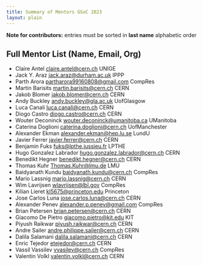 ```yaml
---
title: Summary of Mentors GSoC 2023
layout: plain
---
```


**Note for contributors:** entries must be sorted in **last name** alphabetic order

## Full Mentor List (Name, Email, Org)
* Claire Antel [claire.antel@cern.ch](mailto:claire.antel@cern.ch) UNIGE
* Jack Y. Araz [jack.araz@durham.ac.uk](mailto:jack.araz@durham.ac.uk) IPPP
* Parth Arora [partharora99160808@gmail.com](mailto:partharora99160808@gmail.com) CompRes
* Martin Barisits [martin.barisits@cern.ch](mailto:martin.barisits@cern.ch) CERN
* Jakob Blomer [jakob.blomer@cern.ch](mailto:jakob.blomer@cern.ch) CERN
* Andy Buckley [andy.buckley@gla.ac.uk](mailto:andy.buckley@gla.ac.uk) UofGlasgow
* Luca Canali [luca.canali@cern.ch](mailto:luca.canali@cern.ch) CERN
* Diogo Castro [diogo.castro@cern.ch](mailto:diogo.castro@cern.ch) CERN
* Wouter Deconinck [wouter.deconinck@umanitoba.ca](mailto:wouter.deconinck@umanitoba.ca) UManitoba
* Caterina Doglioni [caterina.doglioni@cern.ch](mailto:caterina.doglioni@cern.ch) UofManchester
* Alexander Ekman [alexander.ekman@hep.lu.se](mailto:alexander.ekman@hep.lu.se) LundU
* Javier Ferrer [javier.ferrer@cern.ch](mailto:javier.ferrer@cern.ch) CERN
* Benjamin Fuks [fuks@lpthe.jussieu.fr](mailto:fuks@lpthe.jussieu.fr) LPTHE
* Hugo Gonzalez Labrador [hugo.gonzalez.labrador@cern.ch](mailto:hugo.gonzalez.labrador@cern.ch) CERN
* Benedikt Hegner [benedikt.hegner@cern.ch](mailto:benedikt.hegner@cern.ch) CERN
* Thomas Kuhr [Thomas.Kuhr@lmu.de](mailto:Thomas.Kuhr@lmu.de) LMU
* Baidyanath Kundu [baidyanath.kundu@cern.ch](mailto:baidyanath.kundu@cern.ch) CompRes
* Mario Lassnig [mario.lassnig@cern.ch](mailto:mario.lassnig@cern.ch) CERN
* Wim Lavrijsen [wlavrijsen@lbl.gov](mailto:wlavrijsen@lbl.gov) CompRes
* Kilian Lieret [kl5675@princeton.edu](mailto:kl5675@princeton.edu) Princeton
* Jose Carlos Luna [jose.carlos.luna@cern.ch](mailto:jose.carlos.luna@cern.ch) CERN
* Alexander Penev [alexander.p.penev@gmail.com](mailto:alexander.p.penev@gmail.com) CompRes
* Brian Petersen [brian.petersen@cern.ch](mailto:brian.petersen@cern.ch) CERN
* Giacomo De Pietro [giacomo.pietro@kit.edu](mailto:giacomo.pietro@kit.edu) KIT
* Piyush Raikwar [piyush.raikwar@cern.ch](mailto:piyush.raikwar@cern.ch) CERN
* Andre Sailer [andre.philippe.sailer@cern.ch](mailto:andre.philippe.sailer@cern.ch) CERN
* Dalila Salamani [dalila.salamani@cern.ch](mailto:dalila.salamani@cern.ch) CERN
* Enric Tejedor [etejedor@cern.ch](mailto:etejedor@cern.ch) CERN
* Vassil Vassilev [vvasilev@cern.ch](mailto:vvasilev@cern.ch) CompRes
* Valentin Volkl [valentin.volkl@cern.ch](mailto:valentin.volkl@cern.ch) CERN
